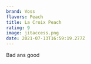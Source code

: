 ```yaml
---
brand: Voss
flavors: Peach
title: La Croix Peach
rating: 9
image: jitaccess.png
date: 2021-07-13T16:59:19.277Z
---
```

Bad ans good